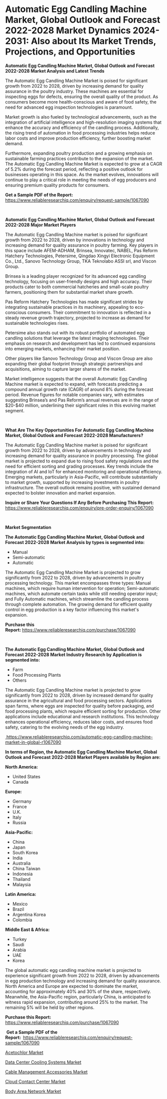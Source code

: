 <p><h1>Automatic Egg Candling Machine Market, Global Outlook and Forecast 2022-2028 Market Dynamics 2024-2031: Also about Its Market Trends, Projections, and Opportunities</h1></p><p><strong>Automatic Egg Candling Machine Market, Global Outlook and Forecast 2022-2028 Market Analysis and Latest Trends</strong></p>
<p><p>The Automatic Egg Candling Machine Market is poised for significant growth from 2022 to 2028, driven by increasing demand for quality assurance in the poultry industry. These machines are essential for inspecting eggs for defects, ensuring the overall quality of the product. As consumers become more health-conscious and aware of food safety, the need for advanced egg inspection technologies is paramount.</p><p>Market growth is also fueled by technological advancements, such as the integration of artificial intelligence and high-resolution imaging systems that enhance the accuracy and efficiency of the candling process. Additionally, the rising trend of automation in food processing industries helps reduce labor costs and improve production efficiency, further boosting market demand.</p><p>Furthermore, expanding poultry production and a growing emphasis on sustainable farming practices contribute to the expansion of the market. The Automatic Egg Candling Machine Market is expected to grow at a CAGR of 5.2% during the forecast period, reflecting a positive outlook for businesses operating in this space. As the market evolves, innovations will continue to play a critical role in meeting the needs of egg producers and ensuring premium quality products for consumers.</p></p>
<p><strong>Get a Sample PDF of the Report:&nbsp;</strong> <a href="https://www.reliableresearchiq.com/enquiry/request-sample/1067090">https://www.reliableresearchiq.com/enquiry/request-sample/1067090</a></p>
<p>&nbsp;</p>
<p><strong>Automatic Egg Candling Machine Market, Global Outlook and Forecast 2022-2028 Major Market Players</strong></p>
<p><p>The Automatic Egg Candling Machine market is poised for significant growth from 2022 to 2028, driven by innovations in technology and increasing demand for quality assurance in poultry farming. Key players in this space include AFEM-ADHAM, Brinsea, Innovatec, NABEL, Pas Reform Hatchery Technologies, Petersime, Qingdao Xingyi Electronic Equipment Co., Ltd., Sanovo Technology Group, TKA Teknolabo ASSI srl, and Viscon Group.</p><p>Brinsea is a leading player recognized for its advanced egg candling technology, focusing on user-friendly designs and high accuracy. Their products cater to both commercial hatcheries and small-scale poultry farmers, positioning them for substantial market share growth.</p><p>Pas Reform Hatchery Technologies has made significant strides by integrating sustainable practices in its machinery, appealing to eco-conscious consumers. Their commitment to innovation is reflected in a steady revenue growth trajectory, projected to increase as demand for sustainable technologies rises.</p><p>Petersime also stands out with its robust portfolio of automated egg candling solutions that leverage the latest imaging technologies. Their emphasis on research and development has led to continued expansions into emerging markets, enhancing their market position.</p><p>Other players like Sanovo Technology Group and Viscon Group are also expanding their global footprint through strategic partnerships and acquisitions, aiming to capture larger shares of the market.</p><p>Market intelligence suggests that the overall Automatic Egg Candling Machine market is expected to expand, with forecasts predicting a compound annual growth rate (CAGR) of around 8% during the forecast period. Revenue figures for notable companies vary, with estimates suggesting Brinsea’s and Pas Reform’s annual revenues are in the range of $20-$40 million, underlining their significant roles in this evolving market segment.</p></p>
<p>&nbsp;</p>
<p><strong>What Are The Key Opportunities For Automatic Egg Candling Machine Market, Global Outlook and Forecast 2022-2028 Manufacturers?</strong></p>
<p><p>The Automatic Egg Candling Machine market is poised for significant growth from 2022 to 2028, driven by advancements in technology and increasing demand for quality assurance in poultry processing. The global market is projected to expand due to rising food safety regulations and the need for efficient sorting and grading processes. Key trends include the integration of AI and IoT for enhanced monitoring and operational efficiency. Emerging markets, particularly in Asia-Pacific, will contribute substantially to market growth, supported by increasing investments in poultry infrastructure. The overall outlook remains positive, with sustained demand expected to bolster innovation and market expansion.</p></p>
<p><strong>Inquire or Share Your Questions If Any Before Purchasing This Report:</strong> <a href="https://www.reliableresearchiq.com/enquiry/pre-order-enquiry/1067090">https://www.reliableresearchiq.com/enquiry/pre-order-enquiry/1067090</a></p>
<p>&nbsp;</p>
<p><strong>Market Segmentation</strong></p>
<p><strong>The Automatic Egg Candling Machine Market, Global Outlook and Forecast 2022-2028 Market Analysis by types is segmented into:</strong></p>
<p><ul><li>Manual</li><li>Semi-automatic</li><li>Automatic</li></ul></p>
<p><p>The Automatic Egg Candling Machine Market is projected to grow significantly from 2022 to 2028, driven by advancements in poultry processing technology. This market encompasses three types: Manual machines, which require human intervention for operation; Semi-automatic machines, which automate certain tasks while still needing operator input; and Fully Automatic machines, which streamline the candling process through complete automation. The growing demand for efficient quality control in egg production is a key factor influencing this market's expansion.</p></p>
<p><strong>Purchase this Report:&nbsp;</strong><a href="https://www.reliableresearchiq.com/purchase/1067090">https://www.reliableresearchiq.com/purchase/1067090</a></p>
<p>&nbsp;</p>
<p><strong>The Automatic Egg Candling Machine Market, Global Outlook and Forecast 2022-2028 Market Industry Research by Application is segmented into:</strong></p>
<p><ul><li>Farm</li><li>Food Processing Plants</li><li>Others</li></ul></p>
<p><p>The Automatic Egg Candling Machine market is projected to grow significantly from 2022 to 2028, driven by increased demand for quality assurance in the agricultural and food processing sectors. Applications span farms, where eggs are inspected for quality before packaging, and food processing plants, which require efficient sorting for production. Other applications include educational and research institutions. This technology enhances operational efficiency, reduces labor costs, and ensures food safety, catering to the evolving needs of the egg industry.</p></p>
<p><a href="https://www.reliableresearchiq.com/automatic-egg-candling-machine-market-in-global-r1067090">&nbsp;https://www.reliableresearchiq.com/automatic-egg-candling-machine-market-in-global-r1067090</a></p>
<p><strong>In terms of Region, the Automatic Egg Candling Machine Market, Global Outlook and Forecast 2022-2028 Market Players available by Region are:</strong></p>
<p>
    <p> <strong> North America: </strong>
        <ul>
            <li>United States</li>
            <li>Canada</li>
        </ul>
        </p> 
    <p> <strong> Europe: </strong>
        <ul>
            <li>Germany</li>
            <li>France</li>
            <li>U.K.</li>
            <li>Italy</li>
            <li>Russia</li>
        </ul>
        </p> 
    <p> <strong> Asia-Pacific: </strong>
        <ul>
            <li>China</li>
            <li>Japan</li>
            <li>South Korea</li>
            <li>India</li>
            <li>Australia</li>
            <li>China Taiwan</li>
            <li>Indonesia</li>
            <li>Thailand</li>
            <li>Malaysia</li>
        </ul>
        </p> 
    <p> <strong> Latin America: </strong>
        <ul>
            <li>Mexico</li>
            <li>Brazil</li>
            <li>Argentina Korea</li>
            <li>Colombia</li>
        </ul>
        </p> 
    <p> <strong> Middle East & Africa: </strong>
        <ul>
            <li>Turkey</li>
            <li>Saudi</li>
            <li>Arabia</li>
            <li>UAE</li>
            <li>Korea</li>
        </ul>
    </p>
    </p>
<p><p>The global automatic egg candling machine market is projected to experience significant growth from 2022 to 2028, driven by advancements in egg production technology and increasing demand for quality assurance. North America and Europe are expected to dominate the market, accounting for approximately 40% and 30% of the share, respectively. Meanwhile, the Asia-Pacific region, particularly China, is anticipated to witness rapid expansion, contributing around 25% to the market. The remaining 5% will be held by other regions.</p></p>
<p><strong>Purchase this Report: </strong><a href="https://www.reliableresearchiq.com/purchase/1067090">https://www.reliableresearchiq.com/purchase/1067090</a></p>
<p>&nbsp;<strong>Get a Sample PDF of the Report:&nbsp;&nbsp;</strong><a href="https://www.reliableresearchiq.com/enquiry/request-sample/1067090">https://www.reliableresearchiq.com/enquiry/request-sample/1067090</a></p>
<p><strong></strong></p>
<p><p><a href="https://medium.com/@susanwest38/acetochlor-market-outlook-and-forecast-from-2024-to-2031-ac12be521e2d">Acetochlor Market</a></p><p><a href="https://www.linkedin.com/pulse/market-forecasting-change-global-data-center-cooling-5yvjc?trackingId=UMAOjAN0RcawNhMEyBgimQ%3D%3D">Data Center Cooling Systems Market</a></p><p><a href="https://www.linkedin.com/pulse/cable-management-accessories-industry-insights-report-s0k1c?trackingId=fim6PoG%2FRz2l7bjRdtZY%2FA%3D%3D">Cable Management Accessories Market</a></p><p><a href="https://www.linkedin.com/pulse/global-cloud-contact-center-market-opportunities-forecast-rvhnc?trackingId=uFk05egrQH%2BjWVE1%2Fcz97A%3D%3D">Cloud Contact Center Market</a></p><p><a href="https://www.linkedin.com/pulse/body-area-network-market-share-size-trends-industry-analysis-dvwec?trackingId=VdfAaswbRC%2B0WKcC4RqOHQ%3D%3D">Body Area Network Market</a></p></p>